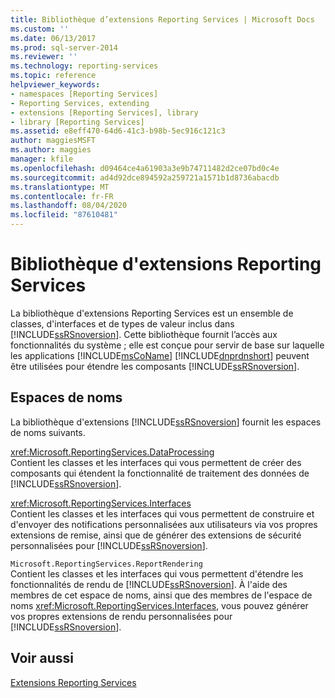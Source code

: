 ```yaml
---
title: Bibliothèque d’extensions Reporting Services | Microsoft Docs
ms.custom: ''
ms.date: 06/13/2017
ms.prod: sql-server-2014
ms.reviewer: ''
ms.technology: reporting-services
ms.topic: reference
helpviewer_keywords:
- namespaces [Reporting Services]
- Reporting Services, extending
- extensions [Reporting Services], library
- library [Reporting Services]
ms.assetid: e8eff470-64d6-41c3-b98b-5ec916c121c3
author: maggiesMSFT
ms.author: maggies
manager: kfile
ms.openlocfilehash: d09464ce4a61903a3e9b74711482d2ce07bd0c4e
ms.sourcegitcommit: ad4d92dce894592a259721a1571b1d8736abacdb
ms.translationtype: MT
ms.contentlocale: fr-FR
ms.lasthandoff: 08/04/2020
ms.locfileid: "87610481"
---
```

# <a name="reporting-services-extension-library"></a>Bibliothèque d'extensions Reporting Services
  La bibliothèque d'extensions Reporting Services est un ensemble de classes, d'interfaces et de types de valeur inclus dans [!INCLUDE[ssRSnoversion](../../includes/ssrsnoversion-md.md)]. Cette bibliothèque fournit l’accès aux fonctionnalités du système ; elle est conçue pour servir de base sur laquelle les applications [!INCLUDE[msCoName](../../includes/msconame-md.md)] [!INCLUDE[dnprdnshort](../../includes/dnprdnshort-md.md)] peuvent être utilisées pour étendre les composants [!INCLUDE[ssRSnoversion](../../includes/ssrsnoversion-md.md)].  
  
## <a name="namespaces"></a>Espaces de noms  
 La bibliothèque d'extensions [!INCLUDE[ssRSnoversion](../../includes/ssrsnoversion-md.md)] fournit les espaces de noms suivants.  
  
 <xref:Microsoft.ReportingServices.DataProcessing>  
 Contient les classes et les interfaces qui vous permettent de créer des composants qui étendent la fonctionnalité de traitement des données de [!INCLUDE[ssRSnoversion](../../includes/ssrsnoversion-md.md)].  
  
 <xref:Microsoft.ReportingServices.Interfaces>  
 Contient les classes et les interfaces qui vous permettent de construire et d'envoyer des notifications personnalisées aux utilisateurs via vos propres extensions de remise, ainsi que de générer des extensions de sécurité personnalisées pour [!INCLUDE[ssRSnoversion](../../includes/ssrsnoversion-md.md)].  
  
 `Microsoft.ReportingServices.ReportRendering`  
 Contient les classes et les interfaces qui vous permettent d'étendre les fonctionnalités de rendu de [!INCLUDE[ssRSnoversion](../../includes/ssrsnoversion-md.md)]. À l'aide des membres de cet espace de noms, ainsi que des membres de l'espace de noms <xref:Microsoft.ReportingServices.Interfaces>, vous pouvez générer vos propres extensions de rendu personnalisées pour [!INCLUDE[ssRSnoversion](../../includes/ssrsnoversion-md.md)].  
  
## <a name="see-also"></a>Voir aussi  
 [Extensions Reporting Services](reporting-services-extensions.md)  
  
  
